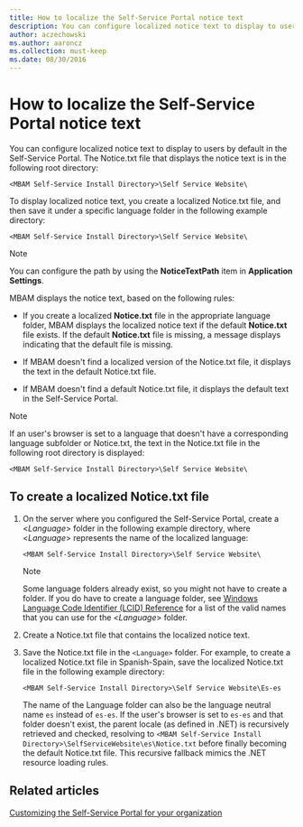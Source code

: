 ```yaml
---
title: How to localize the Self-Service Portal notice text
description: You can configure localized notice text to display to users by default in the Self-Service Portal.
author: aczechowski
ms.author: aaroncz
ms.collection: must-keep
ms.date: 08/30/2016
---
```


# How to localize the Self-Service Portal notice text

You can configure localized notice text to display to users by default in the Self-Service Portal. The Notice.txt file that displays the notice text is in the following root directory:

`<MBAM Self-Service Install Directory>\Self Service Website\`

To display localized notice text, you create a localized Notice.txt file, and then save it under a specific language folder in the following example directory:

`<MBAM Self-Service Install Directory>\Self Service Website\`

> [!NOTE]
> You can configure the path by using the **NoticeTextPath** item in **Application Settings**.



MBAM displays the notice text, based on the following rules:

- If you create a localized **Notice.txt** file in the appropriate language folder, MBAM displays the localized notice text if the default **Notice.txt** file exists. If the default **Notice.txt** file is missing, a message displays indicating that the default file is missing.

- If MBAM doesn't find a localized version of the Notice.txt file, it displays the text in the default Notice.txt file.

- If MBAM doesn't find a default Notice.txt file, it displays the default text in the Self-Service Portal.

> [!NOTE]
> If an user's browser is set to a language that doesn't have a corresponding language subfolder or Notice.txt, the text in the Notice.txt file in the following root directory is displayed:
>
> `<MBAM Self-Service Install Directory>\Self Service Website\`

## To create a localized Notice.txt file

1.  On the server where you configured the Self-Service Portal, create a <*Language*> folder in the following example directory, where <*Language*> represents the name of the localized language:

    `<MBAM Self-Service Install Directory>\Self Service Website\`

    > [!NOTE]
    > Some language folders already exist, so you might not have to create a folder. If you do have to create a language folder, see [Windows Language Code Identifier (LCID) Reference](/openspecs/windows_protocols/ms-lcid/a9eac961-e77d-41a6-90a5-ce1a8b0cdb9c) for a list of the valid names that you can use for the <*Language*> folder.

2.  Create a Notice.txt file that contains the localized notice text.

3.  Save the Notice.txt file in the `<Language>` folder. For example, to create a localized Notice.txt file in Spanish-Spain, save the localized Notice.txt file in the following example directory:

    `<MBAM Self-Service Install Directory>\Self Service Website\Es-es`

    The name of the Language folder can also be the language neutral name `es` instead of `es-es`. If the user's browser is set to `es-es` and that folder doesn't exist, the parent locale (as defined in .NET) is recursively retrieved and checked, resolving to `<MBAM Self-Service Install Directory>\SelfServiceWebsite\es\Notice.txt` before finally becoming the default Notice.txt file. This recursive fallback mimics the .NET resource loading rules.

## Related articles

[Customizing the Self-Service Portal for your organization](customizing-the-self-service-portal-for-your-organization.md)

